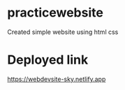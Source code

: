 # practicewebsite
Created simple website using html css 
# Deployed link
https://webdevsite-sky.netlify.app
